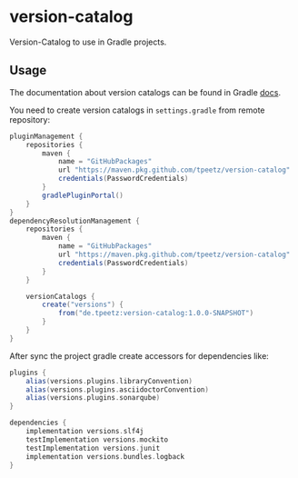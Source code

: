 # version-catalog
Version-Catalog to use in Gradle projects.


## Usage

The documentation about version catalogs can be found in Gradle [docs](https://docs.gradle.org/current/userguide/platforms.html#sec:importing-published-catalog).

You need to create version catalogs in `settings.gradle` from remote repository:

```groovy
pluginManagement {
    repositories {
        maven {
            name = "GitHubPackages"
            url "https://maven.pkg.github.com/tpeetz/version-catalog"
            credentials(PasswordCredentials)
        }
        gradlePluginPortal()
    }
}
dependencyResolutionManagement {
	repositories {
        maven {
            name = "GitHubPackages"
            url "https://maven.pkg.github.com/tpeetz/version-catalog"
            credentials(PasswordCredentials)
        }
    }

    versionCatalogs {
        create("versions") {
            from("de.tpeetz:version-catalog:1.0.0-SNAPSHOT")
        }
    }
}
```

After sync the project gradle create accessors for dependencies like:

```groovy
plugins {
    alias(versions.plugins.libraryConvention)
    alias(versions.plugins.asciidoctorConvention)
    alias(versions.plugins.sonarqube)
}

dependencies {
    implementation versions.slf4j
    testImplementation versions.mockito
    testImplementation versions.junit
    implementation versions.bundles.logback
}
```
